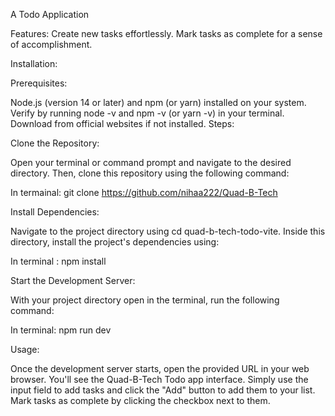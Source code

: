 A Todo Application

Features: Create new tasks effortlessly. Mark tasks as complete for a sense of accomplishment.

Installation:

Prerequisites:

Node.js (version 14 or later) and npm (or yarn) installed on your system. Verify by running node -v and npm -v (or yarn -v) in your terminal. Download from official websites if not installed. Steps:

Clone the Repository:

Open your terminal or command prompt and navigate to the desired directory. Then, clone this repository using the following command:

In termainal:
git clone https://github.com/nihaa222/Quad-B-Tech

Install Dependencies:

Navigate to the project directory using cd quad-b-tech-todo-vite. Inside this directory, install the project's dependencies using:

In terminal :
npm install

Start the Development Server:

With your project directory open in the terminal, run the following command:

In terminal:
npm run dev

Usage:

Once the development server starts, open the provided URL in your web browser. You'll see the Quad-B-Tech Todo app interface. Simply use the input field to add tasks and click the "Add" button to add them to your list. Mark tasks as complete by clicking the checkbox next to them.
